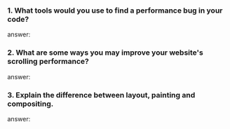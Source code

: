 
### 1. What tools would you use to find a performance bug in your code?  
answer:
### 2. What are some ways you may improve your website's scrolling performance?  
answer:
### 3. Explain the difference between layout, painting and compositing.  
answer:
